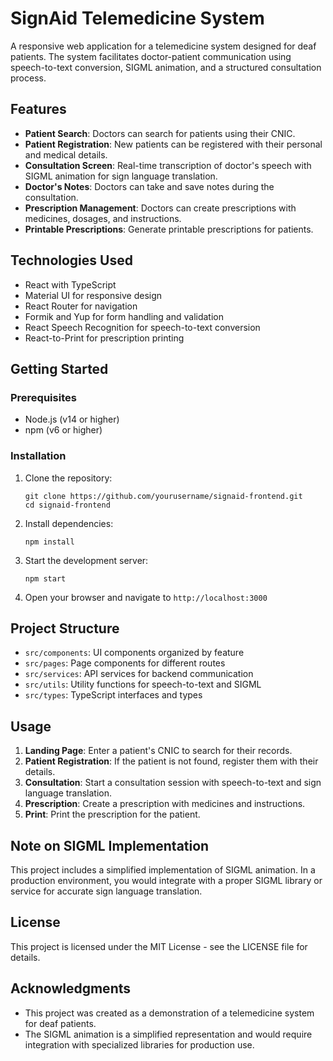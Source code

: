 # SignAid Telemedicine System

A responsive web application for a telemedicine system designed for deaf patients. The system facilitates doctor-patient communication using speech-to-text conversion, SIGML animation, and a structured consultation process.

## Features

- **Patient Search**: Doctors can search for patients using their CNIC.
- **Patient Registration**: New patients can be registered with their personal and medical details.
- **Consultation Screen**: Real-time transcription of doctor's speech with SIGML animation for sign language translation.
- **Doctor's Notes**: Doctors can take and save notes during the consultation.
- **Prescription Management**: Doctors can create prescriptions with medicines, dosages, and instructions.
- **Printable Prescriptions**: Generate printable prescriptions for patients.

## Technologies Used

- React with TypeScript
- Material UI for responsive design
- React Router for navigation
- Formik and Yup for form handling and validation
- React Speech Recognition for speech-to-text conversion
- React-to-Print for prescription printing

## Getting Started

### Prerequisites

- Node.js (v14 or higher)
- npm (v6 or higher)

### Installation

1. Clone the repository:
   ```
   git clone https://github.com/yourusername/signaid-frontend.git
   cd signaid-frontend
   ```

2. Install dependencies:
   ```
   npm install
   ```

3. Start the development server:
   ```
   npm start
   ```

4. Open your browser and navigate to `http://localhost:3000`

## Project Structure

- `src/components`: UI components organized by feature
- `src/pages`: Page components for different routes
- `src/services`: API services for backend communication
- `src/utils`: Utility functions for speech-to-text and SIGML
- `src/types`: TypeScript interfaces and types

## Usage

1. **Landing Page**: Enter a patient's CNIC to search for their records.
2. **Patient Registration**: If the patient is not found, register them with their details.
3. **Consultation**: Start a consultation session with speech-to-text and sign language translation.
4. **Prescription**: Create a prescription with medicines and instructions.
5. **Print**: Print the prescription for the patient.

## Note on SIGML Implementation

This project includes a simplified implementation of SIGML animation. In a production environment, you would integrate with a proper SIGML library or service for accurate sign language translation.

## License

This project is licensed under the MIT License - see the LICENSE file for details.

## Acknowledgments

- This project was created as a demonstration of a telemedicine system for deaf patients.
- The SIGML animation is a simplified representation and would require integration with specialized libraries for production use.
